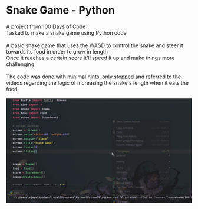 # Snake Game - Python

A project from 100 Days of Code <br />
Tasked to make a snake game using Python code <br />
<br />
A basic snake game that uses the WASD to control the snake and steer it towards its food in order to grow in length <br />
Once it reaches a certain score it'll speed it up and make things more challenging <br />
<br />
The code was done with minimal hints, only stopped and referred to the videos regarding the logic of increasing the snake's length when it eats the food. <br />
<br />
![demo](https://github.com/ejaysrngy/Snake-Game-Python/blob/main/demo.gif) 
